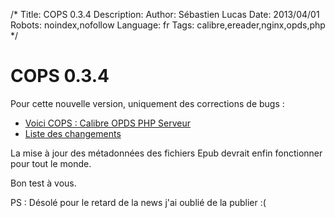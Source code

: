 /*
Title: COPS 0.3.4
Description: 
Author: Sébastien Lucas
Date: 2013/04/01
Robots: noindex,nofollow
Language: fr
Tags: calibre,ereader,nginx,opds,php
*/
# COPS 0.3.4

Pour cette nouvelle version, uniquement des corrections de bugs :

* [Voici COPS : Calibre OPDS PHP Serveur](/fr/oss/calibre-opds-php-server)
* [Liste des changements](/fr/oss/calibre-opds-php-server-changelog)

La mise à jour des métadonnées des fichiers Epub devrait enfin fonctionner pour tout le monde.

Bon test à vous.

PS : Désolé pour le retard de la news j'ai oublié de la publier :(

